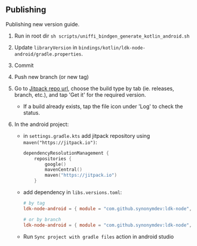 ## Publishing
Publishing new version guide.

1. Run in root dir
   `sh scripts/uniffi_bindgen_generate_kotlin_android.sh`

1. Update `libraryVersion` in `bindings/kotlin/ldk-node-android/gradle.properties`.

1. Commit

1. Push new branch (or new tag)

1. Go to [Jitpack repo url](https://jitpack.io/#synonymdev/ldk-node),
    choose the build type by tab (ie. releases, branch, etc.), and tap 'Get it'
    for the required version.

    - If a build already exists, tap the file icon under 'Log' to check the status.

1. In the android project:

    - in `settings.gradle.kts` add jitpack repository using `maven("https://jitpack.io")`:

        ```kt
        dependencyResolutionManagement {
            repositories {
                google()
                mavenCentral()
                maven("https://jitpack.io")
            }
        ```
    - add dependency in `libs.versions.toml`:
        ```toml
        # by tag
        ldk-node-android = { module = "com.github.synonymdev:ldk-node", version = "v0.6.1-rc.3"

        # or by branch
        ldk-node-android = { module = "com.github.synonymdev:ldk-node", version = "main-SNAPSHOT"
        ```
    - Run `Sync project with gradle files` action in android studio
